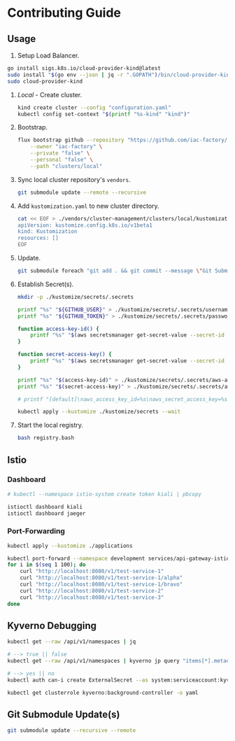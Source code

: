 # Contributing Guide

## Usage

1. Setup Load Balancer.
```bash
go install sigs.k8s.io/cloud-provider-kind@latest
sudo install "$(go env --json | jq -r ".GOPATH")/bin/cloud-provider-kind" /usr/local/bin
sudo cloud-provider-kind
```
1. *Local* - Create cluster.
    ```bash
    kind create cluster --config "configuration.yaml"
    kubectl config set-context "$(printf "%s-kind" "kind")"
    ```
1. Bootstrap.
    ```bash
    flux bootstrap github --repository "https://github.com/iac-factory/cluster-management" \
        --owner "iac-factory" \
        --private "false" \
        --personal "false" \
        --path "clusters/local"
    ```
1. Sync local cluster repository's `vendors`.
    ```bash
    git submodule update --remote --recursive
    ```
1. Add `kustomization.yaml` to new cluster directory.
    ```bash
    cat << EOF > ./vendors/cluster-management/clusters/local/kustomization.yaml
    apiVersion: kustomize.config.k8s.io/v1beta1
    kind: Kustomization
    resources: []
    EOF
    ```
1. Update.
    ```bash
    git submodule foreach "git add . && git commit --message \"Git Submodule Update(s)\" && git push -u origin HEAD:main" 
    ```
1. Establish Secret(s).
    ```bash
    mkdir -p ./kustomize/secrets/.secrets
   
    printf "%s" "${GITHUB_USER}" > ./kustomize/secrets/.secrets/username
    printf "%s" "${GITHUB_TOKEN}" > ./kustomize/secrets/.secrets/password

    function access-key-id() {
        printf "%s" "$(aws secretsmanager get-secret-value --secret-id "local/external-secrets/provider/aws/credentials" --query SecretString | jq -r | jq -r ".\"aws-access-key-id\"")"
    }

    function secret-access-key() {
        printf "%s" "$(aws secretsmanager get-secret-value --secret-id "local/external-secrets/provider/aws/credentials" --query SecretString | jq -r | jq -r ".\"aws-secret-access-key\"")"
    }

    printf "%s" "$(access-key-id)" > ./kustomize/secrets/.secrets/aws-access-key-id
    printf "%s" "$(secret-access-key)" > ./kustomize/secrets/.secrets/aws-secret-access-key
    
    # printf "[default]\naws_access_key_id=%s\naws_secret_access_key=%s" "$(aws configure get aws_access_key_id)" "$(aws configure get aws_secret_access_key)" > ./kustomize/secrets/.secrets/profile
   
    kubectl apply --kustomize ./kustomize/secrets --wait
    ```
1. Start the local registry.
    ```bash
    bash registry.bash
    ```

## Istio

### Dashboard

```bash
# kubectl --namespace istio-system create token kiali | pbcopy

istioctl dashboard kiali
istioctl dashboard jaeger
```

### Port-Forwarding

```bash
kubectl apply --kustomize ./applications

kubectl port-forward --namespace development services/api-gateway-istio 8080:80
for i in $(seq 1 100); do 
    curl "http://localhost:8080/v1/test-service-1"
    curl "http://localhost:8080/v1/test-service-1/alpha"
    curl "http://localhost:8080/v1/test-service-1/bravo"
    curl "http://localhost:8080/v1/test-service-2"
    curl "http://localhost:8080/v1/test-service-3"
done

```

## Kyverno Debugging

```bash
kubectl get --raw /api/v1/namespaces | jq

# --> true || false
kubectl get --raw /api/v1/namespaces | kyverno jp query "items[*].metadata.name | contains(@, 'flux-system')"

# --> yes || no
kubectl auth can-i create ExternalSecret --as system:serviceaccount:kyverno:kyverno-background-controller

kubectl get clusterrole kyverno:background-controller -o yaml
```

## Git Submodule Update(s)

```bash
git submodule update --recursive --remote
```
